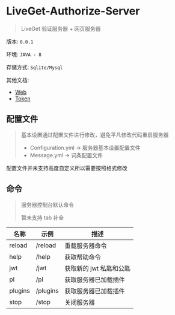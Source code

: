 # LiveGet-Authorize-Server

> LiveGet 验证服务器 + 网页服务器

版本: `0.0.1`

环境: `JAVA - 8`

存储方式: `Sqlite/Mysql`

其他文档:

- [Web](https://github.com/LeavesCloud/LiveGet-Authorize-Server/Web.md)
- [Token]("https://github.com/LeavesCloud/LiveGet-Authorize-Server/Token.md")



## 配置文件

> 基本设置通过配置文件进行修改，避免平凡修改代码重启服务器
>
> - Configuration.yml -> 服务器基本设置配置文件
> - Message.yml -> 词条配置文件

配置文件并未支持高度自定义所以需要按照格式修改



## 命令

> 服务器控制台默认命令
>
> 暂未支持 tab 补全

| 名称    | 示例     | 描述                    |
| ------- | -------- | ----------------------- |
| reload  | /reload  | 重载服务器命令          |
| help    | /help    | 获取帮助命令            |
| jwt     | /jwt     | 获取新的 jwt 私匙和公匙 |
| pl      | /pl      | 获取服务器已加载插件    |
| plugins | /plugins | 获取服务器已加载插件    |
| stop    | /stop    | 关闭服务器              |

